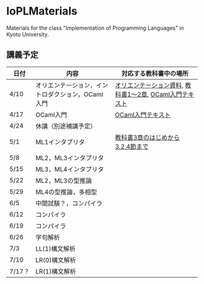 # IoPLMaterials
Materials for the class "Implementation of Programming Languages" in Kyoto University.

## 講義予定
|日付|内容|対応する教科書中の場所|
|-----------|------------|------------|
|4/10|オリエンテーション，イントロダクション，OCaml入門|[オリエンテーション資料](misc/orientation.pdf), [教科書1〜2章](textbook/IoPLTextbook.pdf), [OCaml入門テキスト](textbook/mltext.pdf)|
|4/17|OCaml入門|[OCaml入門テキスト](textbook/mltext.pdf)|
|4/24|休講（別途補講予定）||
|5/1|ML1インタプリタ|[教科書3章のはじめから3.2.4節まで](textbook/IoPLTextbook.pdf)|
|5/8|ML2，ML3インタプリタ||
|5/15|ML3，ML4インタプリタ||
|5/22|ML2，ML3の型推論||
|5/29|ML4の型推論，多相型||
|6/5|中間試験？，コンパイラ||
|6/12|コンパイラ||
|6/19|コンパイラ||
|6/26|字句解析||
|7/3|LL(1)構文解析||
|7/10|LR(0)構文解析||
|7/17？|LR(1)構文解析||
